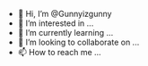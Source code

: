 - 👋 Hi, I’m @Gunnyizgunny
- 👀 I’m interested in ...
- 🌱 I’m currently learning ...
- 💞️ I’m looking to collaborate on ...
- 📫 How to reach me ...

<!---
Gunnyizgunny/Gunnyizgunny is a ✨ special ✨ repository because its `README.md` (this file) appears on your GitHub profile.
You can click the Preview link to take a look at your changes.
--->
